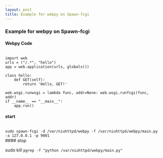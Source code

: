 ```yaml
---
layout: post
title: Example for webpy on Spawn-fcgi
---
```


### Example for webpy on Spawn-fcgi

#### Webpy Code
<pre><code>
import web
urls = ("/.*", "hello")
app = web.application(urls, globals())

class hello: 
    def GET(self):
        return 'Hello, GET!'

web.wsgi.runwsgi = lambda func, addr=None: web.wsgi.runfcgi(func, addr)
if __name__ == "__main__":
    app.run()
</code></pre>
#### start
<code>
sudo spawn-fcgi -d /var/niuhttpd/webpy -f /var/niuhttpd/webpy/main.py -a 127.0.0.1 -p 9001
</code>
#### stop

sudo kill `pgrep -f "python /var/niuhttpd/webpy/main.py"`
